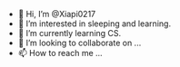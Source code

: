 - 👋 Hi, I’m @Xiapi0217
- 👀 I’m interested in sleeping and learning.
- 🌱 I’m currently learning CS.
- 💞️ I’m looking to collaborate on ...
- 📫 How to reach me ...

<!---
Xiapi0217/Xiapi0217 is a ✨ special ✨ repository because its `README.md` (this file) appears on your GitHub profile.
You can click the Preview link to take a look at your changes.
--->
